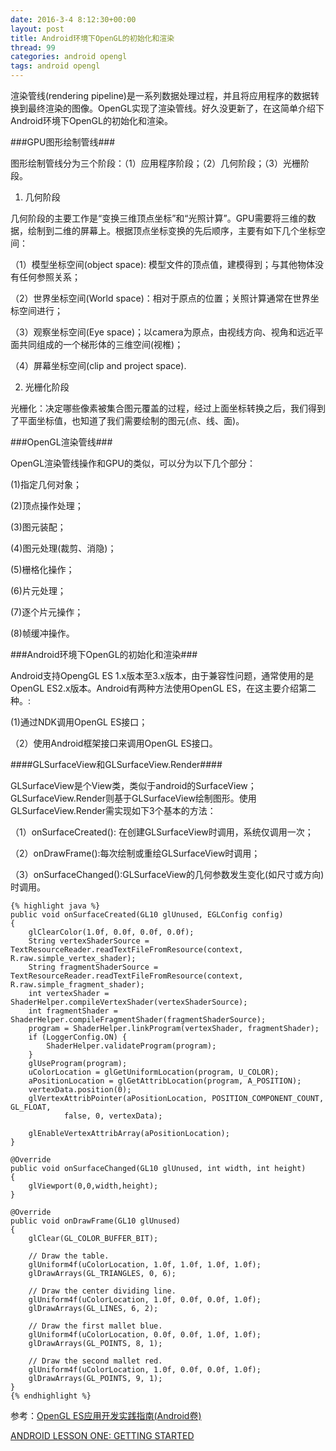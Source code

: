 ```yaml
---
date: 2016-3-4 8:12:30+00:00
layout: post
title: Android环境下OpenGL的初始化和渲染
thread: 99
categories: android opengl
tags: android opengl
---
```


渲染管线(rendering pipeline)是一系列数据处理过程，并且将应用程序的数据转换到最终渲染的图像。OpenGL实现了渲染管线。好久没更新了，在这简单介绍下Android环境下OpenGL的初始化和渲染。

###GPU图形绘制管线###

图形绘制管线分为三个阶段：（1）应用程序阶段；（2）几何阶段；（3）光栅阶段。

1. 几何阶段

几何阶段的主要工作是“变换三维顶点坐标”和“光照计算”。GPU需要将三维的数据，绘制到二维的屏幕上。根据顶点坐标变换的先后顺序，主要有如下几个坐标空间：

 （1）模型坐标空间(object space): 模型文件的顶点值，建模得到；与其他物体没有任何参照关系；

 （2）世界坐标空间(World space)：相对于原点的位置；关照计算通常在世界坐标空间进行；

 （3）观察坐标空间(Eye space)；以camera为原点，由视线方向、视角和远近平面共同组成的一个梯形体的三维空间(视椎)；

 （4）屏幕坐标空间(clip and project space).

2. 光栅化阶段

光栅化：决定哪些像素被集合图元覆盖的过程，经过上面坐标转换之后，我们得到了平面坐标值，也知道了我们需要绘制的图元(点、线、面)。


###OpenGL渲染管线###

OpenGL渲染管线操作和GPU的类似，可以分为以下几个部分：

 (1)指定几何对象；

 (2)顶点操作处理；

 (3)图元装配；

 (4)图元处理(裁剪、消隐)；

 (5)栅格化操作；

 (6)片元处理；

 (7)逐个片元操作；

 (8)帧缓冲操作。


###Android环境下OpenGL的初始化和渲染###


Android支持OpengGL ES 1.x版本至3.x版本，由于兼容性问题，通常使用的是OpenGL ES2.x版本。Android有两种方法使用OpenGL ES，在这主要介绍第二种。:

 (1)通过NDK调用OpenGL ES接口；

（2）使用Android框架接口来调用OpenGL ES接口。


####GLSurfaceView和GLSurfaceView.Render####

GLSurfaceView是个View类，类似于android的SurfaceView；GLSurfaceView.Render则基于GLSurfaceView绘制图形。使用GLSurfaceView.Render需实现如下3个基本的方法：

（1）onSurfaceCreated(): 在创建GLSurfaceView时调用，系统仅调用一次；

（2）onDrawFrame():每次绘制或重绘GLSurfaceView时调用；

（3）onSurfaceChanged():GLSurfaceView的几何参数发生变化(如尺寸或方向)时调用。

	{% highlight java %}
    public void onSurfaceCreated(GL10 glUnused, EGLConfig config)
    {
        glClearColor(1.0f, 0.0f, 0.0f, 0.0f);
        String vertexShaderSource = TextResourceReader.readTextFileFromResource(context, R.raw.simple_vertex_shader);
        String fragmentShaderSource = TextResourceReader.readTextFileFromResource(context, R.raw.simple_fragment_shader);
        int vertexShader = ShaderHelper.compileVertexShader(vertexShaderSource);
        int fragmentShader = ShaderHelper.compileFragmentShader(fragmentShaderSource);
        program = ShaderHelper.linkProgram(vertexShader, fragmentShader);
        if (LoggerConfig.ON) {
            ShaderHelper.validateProgram(program);
        }
        glUseProgram(program);
        uColorLocation = glGetUniformLocation(program, U_COLOR);
        aPositionLocation = glGetAttribLocation(program, A_POSITION);
        vertexData.position(0);
        glVertexAttribPointer(aPositionLocation, POSITION_COMPONENT_COUNT, GL_FLOAT,
                false, 0, vertexData);

        glEnableVertexAttribArray(aPositionLocation);
    }

    @Override
    public void onSurfaceChanged(GL10 glUnused, int width, int height)
    {
        glViewport(0,0,width,height);
    }

    @Override
    public void onDrawFrame(GL10 glUnused)
    {
        glClear(GL_COLOR_BUFFER_BIT);

        // Draw the table.
        glUniform4f(uColorLocation, 1.0f, 1.0f, 1.0f, 1.0f);
        glDrawArrays(GL_TRIANGLES, 0, 6);

        // Draw the center dividing line.
        glUniform4f(uColorLocation, 1.0f, 0.0f, 0.0f, 1.0f);
        glDrawArrays(GL_LINES, 6, 2);

        // Draw the first mallet blue.
        glUniform4f(uColorLocation, 0.0f, 0.0f, 1.0f, 1.0f);
        glDrawArrays(GL_POINTS, 8, 1);

        // Draw the second mallet red.
        glUniform4f(uColorLocation, 1.0f, 0.0f, 0.0f, 1.0f);
        glDrawArrays(GL_POINTS, 9, 1);
    }
    {% endhighlight %}



参考：[OpenGL ES应用开发实践指南(Android卷)]()

[ANDROID LESSON ONE: GETTING STARTED](http://www.learnopengles.com/android-lesson-one-getting-started/)
















